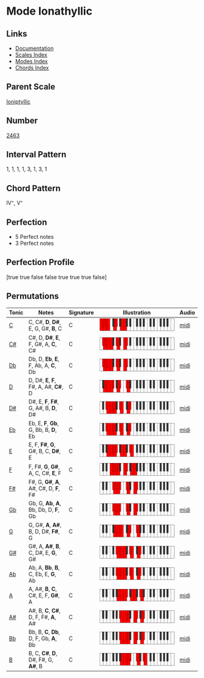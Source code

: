 # Mode Ionathyllic

## Links

- [Documentation](index.md)
- [Scales Index](Scales.md)
- [Modes Index](Modes.md)
- [Chords Index](Chords.md)

## Parent Scale

[Ioniptyllic](ScaleIoniptyllic.md)

## Number

[2463](https://ianring.com/musictheory/scales/2463)

## Interval Pattern

1, 1, 1, 1, 3, 1, 3, 1

## Chord Pattern

IV⁺, V⁺

## Perfection

- 5 Perfect notes
- 3 Perfect notes

## Perfection Profile

[true true false false true true true false]

## Permutations

| Tonic | Notes | Signature | Illustration | Audio |
|-------|-------|-----------|--------------|-------|
| [C](ModeCNaturalIonathyllic.md) | C, C#, **D**, **D#**, E, G, G#, **B**, C | C | ![CNaturalIonathyllic](ModeCNaturalIonathyllic.png) | [midi](https://github.com/edipermadi/music/blob/main/docs/ModeCNaturalIonathyllic.mid?raw=true) |
| [C#](ModeCSharpIonathyllic.md) | C#, D, **D#**, **E**, F, G#, A, **C**, C# | C | ![CSharpIonathyllic](ModeCSharpIonathyllic.png) | [midi](https://github.com/edipermadi/music/blob/main/docs/ModeCSharpIonathyllic.mid?raw=true) |
| [Db](ModeDFlatIonathyllic.md) | Db, D, **Eb**, **E**, F, Ab, A, **C**, Db | C | ![DFlatIonathyllic](ModeDFlatIonathyllic.png) | [midi](https://github.com/edipermadi/music/blob/main/docs/ModeDFlatIonathyllic.mid?raw=true) |
| [D](ModeDNaturalIonathyllic.md) | D, D#, **E**, **F**, F#, A, A#, **C#**, D | C | ![DNaturalIonathyllic](ModeDNaturalIonathyllic.png) | [midi](https://github.com/edipermadi/music/blob/main/docs/ModeDNaturalIonathyllic.mid?raw=true) |
| [D#](ModeDSharpIonathyllic.md) | D#, E, **F**, **F#**, G, A#, B, **D**, D# | C | ![DSharpIonathyllic](ModeDSharpIonathyllic.png) | [midi](https://github.com/edipermadi/music/blob/main/docs/ModeDSharpIonathyllic.mid?raw=true) |
| [Eb](ModeEFlatIonathyllic.md) | Eb, E, **F**, **Gb**, G, Bb, B, **D**, Eb | C | ![EFlatIonathyllic](ModeEFlatIonathyllic.png) | [midi](https://github.com/edipermadi/music/blob/main/docs/ModeEFlatIonathyllic.mid?raw=true) |
| [E](ModeENaturalIonathyllic.md) | E, F, **F#**, **G**, G#, B, C, **D#**, E | C | ![ENaturalIonathyllic](ModeENaturalIonathyllic.png) | [midi](https://github.com/edipermadi/music/blob/main/docs/ModeENaturalIonathyllic.mid?raw=true) |
| [F](ModeFNaturalIonathyllic.md) | F, F#, **G**, **G#**, A, C, C#, **E**, F | C | ![FNaturalIonathyllic](ModeFNaturalIonathyllic.png) | [midi](https://github.com/edipermadi/music/blob/main/docs/ModeFNaturalIonathyllic.mid?raw=true) |
| [F#](ModeFSharpIonathyllic.md) | F#, G, **G#**, **A**, A#, C#, D, **F**, F# | C | ![FSharpIonathyllic](ModeFSharpIonathyllic.png) | [midi](https://github.com/edipermadi/music/blob/main/docs/ModeFSharpIonathyllic.mid?raw=true) |
| [Gb](ModeGFlatIonathyllic.md) | Gb, G, **Ab**, **A**, Bb, Db, D, **F**, Gb | C | ![GFlatIonathyllic](ModeGFlatIonathyllic.png) | [midi](https://github.com/edipermadi/music/blob/main/docs/ModeGFlatIonathyllic.mid?raw=true) |
| [G](ModeGNaturalIonathyllic.md) | G, G#, **A**, **A#**, B, D, D#, **F#**, G | C | ![GNaturalIonathyllic](ModeGNaturalIonathyllic.png) | [midi](https://github.com/edipermadi/music/blob/main/docs/ModeGNaturalIonathyllic.mid?raw=true) |
| [G#](ModeGSharpIonathyllic.md) | G#, A, **A#**, **B**, C, D#, E, **G**, G# | C | ![GSharpIonathyllic](ModeGSharpIonathyllic.png) | [midi](https://github.com/edipermadi/music/blob/main/docs/ModeGSharpIonathyllic.mid?raw=true) |
| [Ab](ModeAFlatIonathyllic.md) | Ab, A, **Bb**, **B**, C, Eb, E, **G**, Ab | C | ![AFlatIonathyllic](ModeAFlatIonathyllic.png) | [midi](https://github.com/edipermadi/music/blob/main/docs/ModeAFlatIonathyllic.mid?raw=true) |
| [A](ModeANaturalIonathyllic.md) | A, A#, **B**, **C**, C#, E, F, **G#**, A | C | ![ANaturalIonathyllic](ModeANaturalIonathyllic.png) | [midi](https://github.com/edipermadi/music/blob/main/docs/ModeANaturalIonathyllic.mid?raw=true) |
| [A#](ModeASharpIonathyllic.md) | A#, B, **C**, **C#**, D, F, F#, **A**, A# | C | ![ASharpIonathyllic](ModeASharpIonathyllic.png) | [midi](https://github.com/edipermadi/music/blob/main/docs/ModeASharpIonathyllic.mid?raw=true) |
| [Bb](ModeBFlatIonathyllic.md) | Bb, B, **C**, **Db**, D, F, Gb, **A**, Bb | C | ![BFlatIonathyllic](ModeBFlatIonathyllic.png) | [midi](https://github.com/edipermadi/music/blob/main/docs/ModeBFlatIonathyllic.mid?raw=true) |
| [B](ModeBNaturalIonathyllic.md) | B, C, **C#**, **D**, D#, F#, G, **A#**, B | C | ![BNaturalIonathyllic](ModeBNaturalIonathyllic.png) | [midi](https://github.com/edipermadi/music/blob/main/docs/ModeBNaturalIonathyllic.mid?raw=true) |
